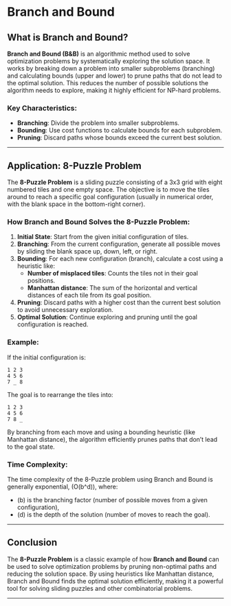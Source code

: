 # Branch and Bound

## What is Branch and Bound?

**Branch and Bound (B&B)** is an algorithmic method used to solve optimization problems by systematically exploring the solution space. It works by breaking down a problem into smaller subproblems (branching) and calculating bounds (upper and lower) to prune paths that do not lead to the optimal solution. This reduces the number of possible solutions the algorithm needs to explore, making it highly efficient for NP-hard problems.

### Key Characteristics:

- **Branching**: Divide the problem into smaller subproblems.
- **Bounding**: Use cost functions to calculate bounds for each subproblem.
- **Pruning**: Discard paths whose bounds exceed the current best solution.

---

## Application: 8-Puzzle Problem

The **8-Puzzle Problem** is a sliding puzzle consisting of a 3x3 grid with eight numbered tiles and one empty space. The objective is to move the tiles around to reach a specific goal configuration (usually in numerical order, with the blank space in the bottom-right corner).

### How Branch and Bound Solves the 8-Puzzle Problem:

1. **Initial State**: Start from the given initial configuration of tiles.
2. **Branching**: From the current configuration, generate all possible moves by sliding the blank space up, down, left, or right.
3. **Bounding**: For each new configuration (branch), calculate a cost using a heuristic like:
   - **Number of misplaced tiles**: Counts the tiles not in their goal positions.
   - **Manhattan distance**: The sum of the horizontal and vertical distances of each tile from its goal position.
4. **Pruning**: Discard paths with a higher cost than the current best solution to avoid unnecessary exploration.
5. **Optimal Solution**: Continue exploring and pruning until the goal configuration is reached.

### Example:

If the initial configuration is:

```
1 2 3
4 5 6
7 _ 8
```

The goal is to rearrange the tiles into:

```
1 2 3
4 5 6
7 8 _
```

By branching from each move and using a bounding heuristic (like Manhattan distance), the algorithm efficiently prunes paths that don’t lead to the goal state.

### Time Complexity:

The time complexity of the 8-Puzzle problem using Branch and Bound is generally exponential, \(O(b^d)\), where:
- \(b\) is the branching factor (number of possible moves from a given configuration),
- \(d\) is the depth of the solution (number of moves to reach the goal).

---

## Conclusion

The **8-Puzzle Problem** is a classic example of how **Branch and Bound** can be used to solve optimization problems by pruning non-optimal paths and reducing the solution space. By using heuristics like Manhattan distance, Branch and Bound finds the optimal solution efficiently, making it a powerful tool for solving sliding puzzles and other combinatorial problems.

---

